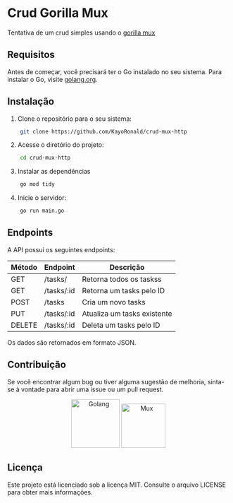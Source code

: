 # Crud Gorilla Mux

Tentativa de um crud simples usando o [gorilla mux](https://github.com/gorilla/mux)

## Requisitos

Antes de começar, você precisará ter o Go instalado no seu sistema. Para instalar o Go, visite [golang.org](https://golang.org/doc/install).

## Instalação

1. Clone o repositório para o seu sistema:

```bash
    git clone https://github.com/KayoRonald/crud-mux-http
```
2. Acesse o diretório do projeto:

```bash
    cd crud-mux-http
```

3. Instalar as dependências

```bash
    go mod tidy
```
4. Inicie o servidor:

```bash
    go run main.go
```

## Endpoints

A API possui os seguintes endpoints:

| Método | Endpoint | Descrição |
| ------ | -------- | --------- |
| GET | /tasks/ | Retorna todos os taskss |
| GET | /tasks/:id | Retorna um tasks pelo ID |
| POST | /tasks | Cria um novo tasks |
| PUT | /tasks/:id | Atualiza um tasks existente |
| DELETE | /tasks/:id | Deleta um tasks pelo ID |

Os dados são retornados em formato JSON.

## Contribuição

Se você encontrar algum bug ou tiver alguma sugestão de melhoria, sinta-se à vontade para abrir uma issue ou um pull request.

<div align="center">
  <img src="https://www.pngkit.com/png/full/380-3801403_go-programming-language-logo-golang-logo-png.png" width="110" title="Golang"/>
  <img src="https://miro.medium.com/v2/resize:fit:400/1*5QBUnkCjT_m0amIHeweqGg.png" width="100" alt="Mux" title="Mux" />
</div>

## Licença

Este projeto está licenciado sob a licença MIT. Consulte o arquivo LICENSE para obter mais informações.
